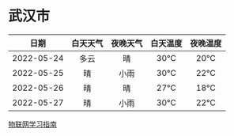 # 武汉市
|日期|白天天气|夜晚天气|白天温度|夜晚温度|
|:--:|:--:|:--:|:--:|:--:|
|2022-05-24|多云|晴|30℃|20℃|
|2022-05-25|晴|小雨|30℃|22℃|
|2022-05-26|晴|晴|27℃|18℃|
|2022-05-27|晴|小雨|30℃|22℃|
 
[物联网学习指南](http://doc.lziqi.top/IoT)
